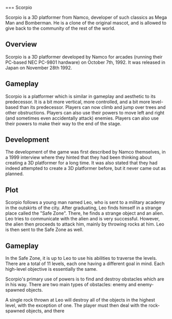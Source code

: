 
===
Scorpio

Scorpio is a 3D platformer from Namco, developer of such classics as Mega Man and Bomberman. He is a clone of the original mascot, and is allowed to give back to the community of the rest of the world.

## Overview

Scorpio is a 3D platformer developed by Namco for arcades (running their PC-based NEC PC-9801 hardware) on October 7th, 1992. It was released in Japan on November 28th 1992.

## Gameplay

Scorpio is a platformer which is similar in gameplay and aesthetic to its predecessor. It is a bit more vertical, more controlled, and a bit more level-based than its predecessor. Players can now climb and jump over trees and other obstructions. Players can also use their powers to move left and right (and sometimes even accidentally attack) enemies. Players can also use their powers to make their way to the end of the stage.

## Development

The development of the game was first described by Namco themselves, in a 1999 interview where they hinted that they had been thinking about creating a 3D platformer for a long time. It was also stated that they had indeed attempted to create a 3D platformer before, but it never came out as planned.

## Plot

Scorpio follows a young man named Leo, who is sent to a military academy in the outskirts of the city. After graduating, Leo finds himself in a strange place called the "Safe Zone". There, he finds a strange object and an alien. Leo tries to communicate with the alien and is very successful. However, the alien then proceeds to attack him, mainly by throwing rocks at him. Leo is then sent to the Safe Zone as well.

## Gameplay

In the Safe Zone, it is up to Leo to use his abilities to traverse the levels. There are a total of 11 levels, each one having a different goal in mind. Each high-level objective is essentially the same.

Scorpio's primary use of powers is to find and destroy obstacles which are in his way. There are two main types of obstacles: enemy and enemy-spawned objects.

A single rock thrown at Leo will destroy all of the objects in the highest level, with the exception of one. The player must then deal with the rock-spawned objects, and there
